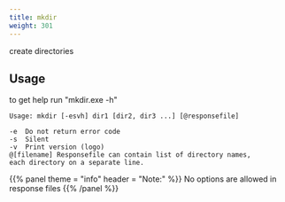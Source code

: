 ```yaml
---
title: mkdir
weight: 301
---
```


create directories

<a name="NAntMkdirToolUsage"></a>
## Usage ##

to get help run &quot;mkdir.exe -h&quot;


```
Usage: mkdir [-esvh] dir1 [dir2, dir3 ...] [@responsefile]

-e  Do not return error code
-s  Silent
-v  Print version (logo)
@[filename] Responsefile can contain list of directory names,
each directory on a separate line.
```

{{% panel theme = "info" header = "Note:" %}}
No options are allowed in response files
{{% /panel %}}
